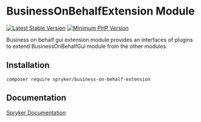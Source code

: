 # BusinessOnBehalfExtension Module
[![Latest Stable Version](https://poser.pugx.org/spryker/business-on-behalf-extension/v/stable.svg)](https://packagist.org/packages/spryker/business-on-behalf-extension)
[![Minimum PHP Version](https://img.shields.io/badge/php-%3E%3D%208.0-8892BF.svg)](https://php.net/)

Business on behalf gui extension module provides an interfaces of plugins to extend BusinessOnBehalfGui module from the other modules.

## Installation

```
composer require spryker/business-on-behalf-extension
```

## Documentation

[Spryker Documentation](https://docs.spryker.com)
